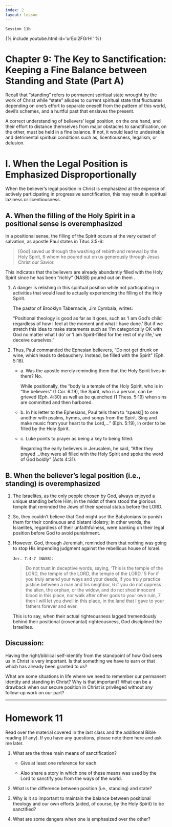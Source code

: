 ```yaml
---
index: 2
layout: lesson
---
```


`Session 11b`

{% include youtube.html id='urEol2FGrHI' %}

# Chapter 9: The Key to Sanctification: Keeping a Fine Balance between Standing and State (Part A)

Recall that “standing” refers to permanent spiritual state wrought by the work of Christ while “state” alludes to current spiritual state that fluctuates depending on one’s effort to separate oneself from the pattern of this world, devil’s schemes, and a hurtful past that enslaves the present.

A correct understanding of believers’ legal position, on the one hand, and their effort to distance themselves from major obstacles to sanctification, on the other, must be held in a fine balance. If not, it would lead to undesirable and detrimental spiritual conditions such as, licentiousness, legalism, or delusion.

# I. When the Legal Position is Emphasized Disproportionally

When the believer’s legal position in Christ is emphasized at the expense of actively participating in progressive sanctification, this may result in spiritual laziness or licentiousness.

## A. When the filling of the Holy Spirit in a positional sense is overemphasized

In a positional sense, the filling of the Spirit occurs at the very outset of salvation, as apostle Paul states in Titus 3:5-6:

> [God] saved us through the washing of rebirth and renewal by the Holy Spirit, 6 whom he poured out on us generously through Jesus Christ our Savior.

This indicates that the believers are already abundantly filled with the Holy Spirit since he has been “richly” (NASB) poured out on them .

1. A danger is relishing in this spiritual position while not participating in activities that would lead to actually experiencing the filling of the Holy Spirit.

   The pastor of Brooklyn Tabernacle, Jim Cymbala, writes:

   “Positional theology is good as far as it goes, such as ‘I am God’s child regardless of how I feel at the moment and what I have done.’ But if we stretch this idea to make statements such as ‘I’m categorically OK with God no matter what I do’ or ‘I am Spirit-filled for the rest of my life,’ we deceive ourselves.”

2. Thus, Paul commanded the Ephesian believers, “Do not get drunk on wine, which leads to debauchery. Instead, be filled with the Spirit” (Eph. 5:18).

   - a. Was the apostle merely reminding them that the Holy Spirit lives in them? No.

     While positionally, the “body is a temple of the Holy Spirit, who is in “the believers” (1 Cor. 6:19), the Spirit, who is a person, can be grieved (Eph. 4:30) as well as be quenched (1 Thess. 5:19) when sins are committed and then harbored.

   - b. In his letter to the Ephesians, Paul tells them to “speak[] to one another with psalms, hymns, and songs from the Spirit. Sing and make music from your heart to the Lord,…” (Eph. 5:19), in order to be filled by the Holy Spirit.

   - c. Luke points to prayer as being a key to being filled.

     Regarding the early believers in Jerusalem, he said, “After they prayed …they were all filled with the Holy Spirit and spoke the word of God boldly” (Acts 4:31).

## B. When the believer’s legal position (i.e., standing) is overemphasized

1. The Israelites, as the only people chosen by God, always enjoyed a unique standing before Him; in the midst of them stood the glorious temple that reminded the Jews of their special status before the LORD.

2. So, they couldn’t believe that God might use the Babylonians to punish them for their continuous and blatant idolatry; in other words, the Israelites, regardless of their unfaithfulness, were banking on their legal position before God to avoid punishment.

3. However, God, through Jeremiah, reminded them that nothing was going to stop His impending judgment against the rebellious house of Israel.

   `Jer. 7:4-7 (NASB)`:
   > Do not trust in deceptive words, saying, ‘This is the temple of the LORD, the temple of the LORD, the temple of the LORD.’ 5 For if you truly amend your ways and your deeds, if you truly practice justice between a man and his neighbor, 6 if you do not oppress the alien, the orphan, or the widow, and do not shed innocent blood in this place, nor walk after other gods to your own ruin, 7 then I will let you dwell in this place, in the land that I gave to your fathers forever and ever.

   This is to say, when their actual righteousness lagged tremendously behind their positional (covenantal) righteousness, God disciplined the Israelites.

 ## Discussion:

Having the right/biblical self-identify from the standpoint of how God sees us in Christ is very important. Is that something we have to earn or that which has already been granted to us?

What are some situations in life where we need to remember our permanent identity and standing in Christ? Why is that important? What can be a drawback when our secure position in Christ is privileged without any follow-up work on our part?

----
# Homework 11

Read over the material covered in the last class and the additional Bible reading (if any). If you have any questions, please note them here and ask me later.

1. What are the three main means of sanctification?

   - Give at least one reference for each.

   - Also share a story in which one of these means was used by the Lord to sanctify you from the ways of the world.

2. What is the difference between position (i.e., standing) and state?

3. Why is it so important to maintain the balance between positional theology and our own efforts (aided, of course, by the Holy Spirit) to be sanctified?

4. What are some dangers when one is emphasized over the other?

